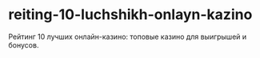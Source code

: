 # reiting-10-luchshikh-onlayn-kazino
Рейтинг 10 лучших онлайн-казино: топовые казино для выигрышей и бонусов.
